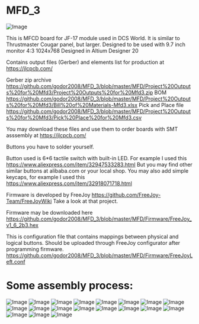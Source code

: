 # MFD_3
![Image](https://github.com/godor2008/MFD_3/blob/small_buttons/MFD/Image/small_buttons.jpg)

This is MFCD board for JF-17 module used in DCS World. It is similar to Thrustmaster Cougar panel, but larger. Designed to be used with 9.7 inch monitor 4:3 1024x768
Designed in Altium Designer 20

Contains output files (Gerber) and elements list for production at https://jlcpcb.com/

Gerber zip archive https://github.com/godor2008/MFD_3/blob/master/MFD/Project%20Outputs%20for%20Mfd3/Project%20Outputs%20for%20Mfd3.zip
BOM https://github.com/godor2008/MFD_3/blob/master/MFD/Project%20Outputs%20for%20Mfd3/Bill%20of%20Materials-Mfd3.xlsx
Pick and Place file https://github.com/godor2008/MFD_3/blob/master/MFD/Project%20Outputs%20for%20Mfd3/Pick%20Place%20for%20Mfd3.csv

You may download these files and use them to order boards with SMT asssembly at https://jlcpcb.com/

Buttons you have to solder yourself.

Button used is 6*6 tactile switch with built-in LED. For example I used this https://www.aliexpress.com/item/32947533283.html
But you may find other similar buttons at alibaba.com or your local shop.
You may also add simple keycaps, for example I used this https://www.aliexpress.com/item/32918071718.html

Firmware is developed by FreeJoy https://github.com/FreeJoy-Team/FreeJoyWiki
Take a look at that project. 

Firmware may be downloaded here https://github.com/godor2008/MFD_3/blob/master/MFD/Firmware/FreeJoy_v1_6_2b3.hex

This is configuration file that contains mappings between physical and logical buttons. Should be uploaded through FreeJoy configurator after programming firmware.
https://github.com/godor2008/MFD_3/blob/master/MFD/Firmware/FreeJoyLeft.conf

# Some assembly process:

![Image](https://github.com/godor2008/MFD_3/blob/small_buttons/Images/1.jpg)
![Image](https://github.com/godor2008/MFD_3/blob/small_buttons/Images/2.jpg)
![Image](https://github.com/godor2008/MFD_3/blob/small_buttons/Images/3.jpg)
![Image](https://github.com/godor2008/MFD_3/blob/small_buttons/Images/4.jpg)
![Image](https://github.com/godor2008/MFD_3/blob/small_buttons/Images/5.jpg)
![Image](https://github.com/godor2008/MFD_3/blob/small_buttons/Images/6.jpg)
![Image](https://github.com/godor2008/MFD_3/blob/small_buttons/Images/7.jpg)
![Image](https://github.com/godor2008/MFD_3/blob/small_buttons/Images/8.jpg)
![Image](https://github.com/godor2008/MFD_3/blob/small_buttons/Images/9.jpg)
![Image](https://github.com/godor2008/MFD_3/blob/small_buttons/Images/10.jpg)
![Image](https://github.com/godor2008/MFD_3/blob/small_buttons/Images/11.jpg)
![Image](https://github.com/godor2008/MFD_3/blob/small_buttons/Images/12.jpg)
![Image](https://github.com/godor2008/MFD_3/blob/small_buttons/Images/13.jpg)
![Image](https://github.com/godor2008/MFD_3/blob/small_buttons/Images/14.jpg)
![Image](https://github.com/godor2008/MFD_3/blob/small_buttons/Images/15.jpg)
![Image](https://github.com/godor2008/MFD_3/blob/small_buttons/Images/16.jpg)
![Image](https://github.com/godor2008/MFD_3/blob/small_buttons/Images/17.jpg)
![Image](https://github.com/godor2008/MFD_3/blob/small_buttons/Images/18.jpg)
![Image](https://github.com/godor2008/MFD_3/blob/small_buttons/Images/19.jpg)
